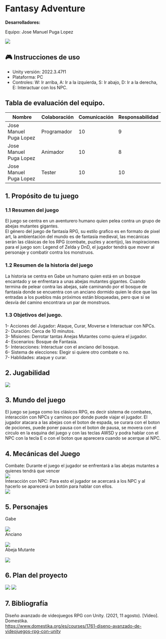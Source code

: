 # Fantasy Adventure

**Desarrolladores:**

Equipo: Jose Manuel Puga Lopez 


[Añade una imagen de tu juego.]: #
![](JuegoCaptura.png)

## 🎮 Instrucciones de uso
- Unity versión: 2022.3.47f1
- Plataforma: PC
- Controles: W: Ir arriba, A: Ir a la izquierda, S: Ir abajo, D: Ir a la derecha, E: Interactuar con los NPC.


## Tabla de evaluación del equipo.

| Nombre | Colaboración | Comunicación | Responsabilidad
| ----------- | ----------- | ----------- | ----------- |
| Jose Manuel Puga Lopez | Programador | 10 | 9 |
| Jose Manuel Puga Lopez | Animador |  10 | 8 |
| Jose Manuel Puga Lopez | Tester |  10 | 10 |

## 1. Propósito de tu juego

### 1.1 Resumen del juego

El juego se centra en un aventurero humano quien pelea contra un grupo de abejas mutantes gigantes.<br>
El género del juego de fantasía RPG, su estilo grafico es en formato de pixel art, la ambientación del mundo es de fantasía medieval, las mecánicas serán las clásicas de los RPG (combate, puzles y acertijo), las inspiraciones para el juego son: Legend of Zelda y DnD, el jugador tendrá que mover al personaje y combatir contra los monstruos.

### 1.2 Resumen de la historia del juego

[Entre 80 y 100 palabras, manteniendo un enfoque claro en los puntos mencionados.]: # 
La historia se centra en Gabe un humano quien está en un bosque encantado y se enfrentara a unas abejas mutantes gigantes. Cuando termina de pelear contra las abejas, sale caminando por el bosque de fantasía donde se encuentra con un anciano dormido quien le dice que las entradas a los pueblos más próximos están bloqueadas, pero que si se desvía del camino encontrara un par de monstruos.

### 1.3 Objetivos del juego.
1- Acciones del Jugador: Ataque, Curar, Moverse e Interactuar con NPCs. <br>
2- Duración: Cerca de 10 minutos. <br>
3- Misiones: Derrotar tantas Anejas Mutantes como quiera el jugador. <br>
4- Escenarios: Bosque de Fantasia. <br>
5- Interacciones: Interactuar con el anciano del bosque. <br>
6- Sistema de elecciones: Elegir si quiere otro combate o no. <br>
7- Hablidades: ataque y curar. <br>

[Incluyan entre 6 y 10 puntos en la lista.]: # 

## 2. Jugabilidad

[Escribe un resumen de mínimo 150 palabras. Incluye al menos una imagen para ilustrar los controles.]: # 
![](teclado.jpg)

## 3. Mundo del juego

[Es importante que su proyecto abarque al menos 4 hojas.]: # 
El juego se juega como los clásicos RPG, es decir sistema de combates, interacción con NPCs y caminos por donde puede viajar el jugador. El jugador atacara a las abejas con el boton de espada, se curara con el boton de pociones, puede poner pausa con el boton de pausa, se movera con el circulo en la esquina del juego y con las teclas AWSD y podra hablar con el NPC con la tecla E o con el boton que aparecera cuando se acerque al NPC.

## 4. Mecánicas del Juego

[Incluye ejemplos claros o diagramas.]: # 
Combate: Durante el juego el jugador se enfrentará a las abejas mutantes a quienes tendrá que vencer <br>
![](JuegoMecanicas1.png)
<br>
Interacción con NPC:  Para esto el jugador se acercará a los NPC y al hacerlo se aparecerá un botón para hablar con ellos. <br>
![](JuegoMecanicas2.png)

## 5. Personajes

[Es importante que incluyan al menos dos personajes principales completamente diseñados.]: # 
Gabe <br>
<br>
![](Gabe.png)
<br>
Anciano<br>
<br>
![](Anciano.png)
<br>
Abeja Mutante<br>
<br>
![](Abeja.png)

## 6. Plan del proyecto

[El plan debe incluir un diagrama de Gantt con el cronograma de desarrollo, ten en cuenta las fechas.]: # 
![](Diagrama_Proyecto2.png)
![](Diagrama_Proyecto1.png)

## 7. Bibliografía

[Cada fuente debe ser citada de manera correcta, siguiendo el formato APA.]: # 
Diseño avanzado de videojuegos RPG con Unity. (2021, 11 agosto). [Vídeo]. Domestika. <br>
https://www.domestika.org/es/courses/1761-diseno-avanzado-de-videojuegos-rpg-con-unity
